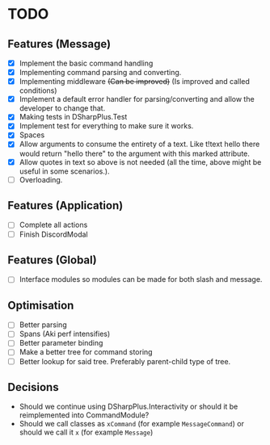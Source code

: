 # TODO

## Features (Message)
- [X] Implement the basic command handling
- [X] Implementing command parsing and converting.
- [X] Implementing middleware ~~(Can be improved)~~ (Is improved and called conditions)
- [X] Implement a default error handler for parsing/converting and allow the developer to change that.
- [X] Making tests in DSharpPlus.Test
- [X] Implement test for everything to make sure it works.
- [X] Spaces
- [X] Allow arguments to consume the entirety of a text. Like t!text hello there would return "hello there" to the argument with this marked attribute.
- [X] Allow quotes in text so above is not needed (all the time, above might be useful in some scenarios.).
- [ ] Overloading.

## Features (Application)
- [ ] Complete all actions
- [ ] Finish DiscordModal

## Features (Global)
- [ ] Interface modules so modules can be made for both slash and message.

## Optimisation
- [ ] Better parsing
- [ ] Spans (Aki perf intensifies)
- [ ] Better parameter binding
- [ ] Make a better tree for command storing
- [ ] Better lookup for said tree. Preferably parent-child type of tree.

## Decisions
- Should we continue using DSharpPlus.Interactivity or should it be reimplemented into CommandModule?
- Should we call classes as `xCommand` (for example `MessageCommand`) or should we call it `x` (for example `Message`) 